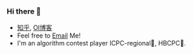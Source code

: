 ### Hi there 👋

- [知乎](https://www.zhihu.com/people/da-fei-le), [OI博客](https://blog.csdn.net/qq_39774369)
- Feel free to [Email](xiiiijwhy@qq.com) Me!
- I'm an algorithm contest player ICPC-regional🥈, HBCPC🏅️. 

<!--
**XiiiijWhy/XiiiijWhy** is a ✨ _special_ ✨ repository because its `README.md` (this file) appears on your GitHub profile.

Here are some ideas to get you started:

- 🔭 I’m currently working on ...
- 🌱 I’m currently learning ...
- 👯 I’m looking to collaborate on ...
- 🤔 I’m looking for help with ...
- 💬 Ask me about ...
- 📫 How to reach me: ...
- 😄 Pronouns: ...
- ⚡ Fun fact: ...
-->
